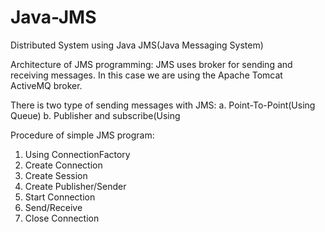 # Java-JMS

Distributed System using Java JMS(Java Messaging System)

Architecture of JMS programming: 
JMS uses broker for sending and receiving messages. In this case we are using the Apache Tomcat ActiveMQ broker.

There is two type of sending messages with JMS:
a. Point-To-Point(Using Queue)
b. Publisher and subscribe(Using 

Procedure of simple JMS program:
1. Using ConnectionFactory
2. Create Connection
3. Create Session
4. Create Publisher/Sender
5. Start Connection
6. Send/Receive
7. Close Connection
